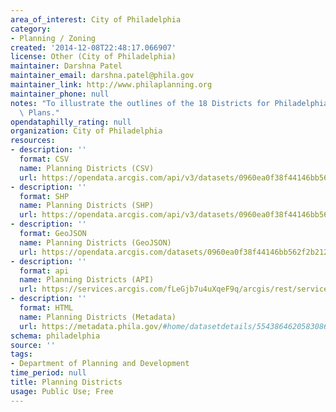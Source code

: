 ```yaml
---
area_of_interest: City of Philadelphia
category:
- Planning / Zoning
created: '2014-12-08T22:48:17.066907'
license: Other (City of Philadelphia)
maintainer: Darshna Patel
maintainer_email: darshna.patel@phila.gov
maintainer_link: http://www.philaplanning.org
maintainer_phone: null
notes: "To illustrate the outlines of the 18 Districts for Philadelphia2035 District\
  \ Plans."
opendataphilly_rating: null
organization: City of Philadelphia
resources:
- description: ''
  format: CSV
  name: Planning Districts (CSV)
  url: https://opendata.arcgis.com/api/v3/datasets/0960ea0f38f44146bb562f2b212075aa_0/downloads/data?format=csv&spatialRefId=4326
- description: ''
  format: SHP
  name: Planning Districts (SHP)
  url: https://opendata.arcgis.com/api/v3/datasets/0960ea0f38f44146bb562f2b212075aa_0/downloads/data?format=shp&spatialRefId=4326
- description: ''
  format: GeoJSON
  name: Planning Districts (GeoJSON)
  url: https://opendata.arcgis.com/datasets/0960ea0f38f44146bb562f2b212075aa_0.geojson
- description: ''
  format: api
  name: Planning Districts (API)
  url: https://services.arcgis.com/fLeGjb7u4uXqeF9q/arcgis/rest/services/Planning_Districts/FeatureServer/0/query?outFields=*&where=1%3D1
- description: ''
  format: HTML
  name: Planning Districts (Metadata)
  url: https://metadata.phila.gov/#home/datasetdetails/5543864620583086178c4e7d/representationdetails/55438a839b989a05172d0cfd/
schema: philadelphia
source: ''
tags:
- Department of Planning and Development
time_period: null
title: Planning Districts
usage: Public Use; Free
---
```

